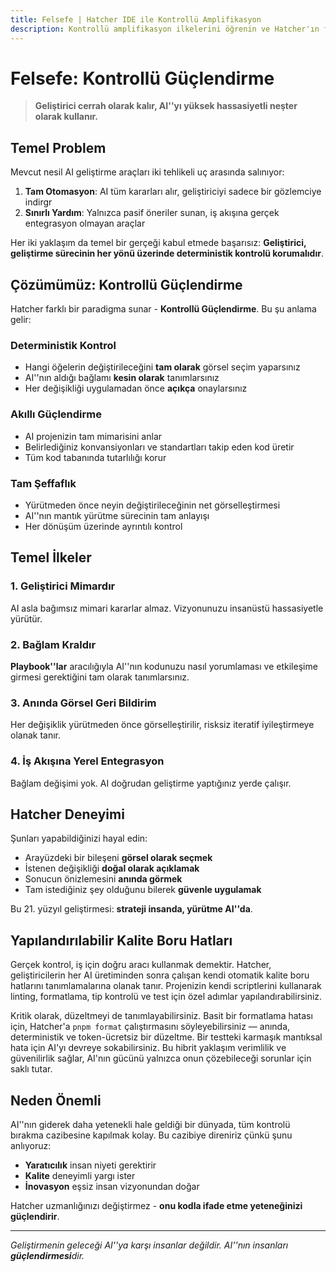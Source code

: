 ```yaml
---
title: Felsefe | Hatcher IDE ile Kontrollü Amplifikasyon
description: Kontrollü amplifikasyon ilkelerini öğrenin ve Hatcher'ın felsefesinin geliştiricilere kalite ve kontrolu korurken AI'ı etkili bir şekilde kullanma imkanı sağladığını anlayın
---
```


# Felsefe: Kontrollü Güçlendirme

> **Geliştirici cerrah olarak kalır, AI''yı yüksek hassasiyetli neşter olarak kullanır.**

## Temel Problem

Mevcut nesil AI geliştirme araçları iki tehlikeli uç arasında salınıyor:

1. **Tam Otomasyon**: AI tüm kararları alır, geliştiriciyi sadece bir gözlemciye indirgr
2. **Sınırlı Yardım**: Yalnızca pasif öneriler sunan, iş akışına gerçek entegrasyon olmayan araçlar

Her iki yaklaşım da temel bir gerçeği kabul etmede başarısız: **Geliştirici, geliştirme sürecinin her yönü üzerinde deterministik kontrolü korumalıdır**.

## Çözümümüz: Kontrollü Güçlendirme

Hatcher farklı bir paradigma sunar - **Kontrollü Güçlendirme**. Bu şu anlama gelir:

### Deterministik Kontrol

- Hangi öğelerin değiştirileceğini **tam olarak** görsel seçim yaparsınız
- AI''nın aldığı bağlamı **kesin olarak** tanımlarsınız
- Her değişikliği uygulamadan önce **açıkça** onaylarsınız

### Akıllı Güçlendirme

- AI projenizin tam mimarisini anlar
- Belirlediğiniz konvansiyonları ve standartları takip eden kod üretir
- Tüm kod tabanında tutarlılığı korur

### Tam Şeffaflık

- Yürütmeden önce neyin değiştirileceğinin net görselleştirmesi
- AI''nın mantık yürütme sürecinin tam anlayışı
- Her dönüşüm üzerinde ayrıntılı kontrol

## Temel İlkeler

### 1. Geliştirici Mimardır

AI asla bağımsız mimari kararlar almaz. Vizyonunuzu insanüstü hassasiyetle yürütür.

### 2. Bağlam Kraldır

**Playbook''lar** aracılığıyla AI''nın kodunuzu nasıl yorumlaması ve etkileşime girmesi gerektiğini tam olarak tanımlarsınız.

### 3. Anında Görsel Geri Bildirim

Her değişiklik yürütmeden önce görselleştirilir, risksiz iteratif iyileştirmeye olanak tanır.

### 4. İş Akışına Yerel Entegrasyon

Bağlam değişimi yok. AI doğrudan geliştirme yaptığınız yerde çalışır.

## Hatcher Deneyimi

Şunları yapabildiğinizi hayal edin:

- Arayüzdeki bir bileşeni **görsel olarak seçmek**
- İstenen değişikliği **doğal olarak açıklamak**
- Sonucun önizlemesini **anında görmek**
- Tam istediğiniz şey olduğunu bilerek **güvenle uygulamak**

Bu 21. yüzyıl geliştirmesi: **strateji insanda, yürütme AI''da**.

## Yapılandırılabilir Kalite Boru Hatları

Gerçek kontrol, iş için doğru aracı kullanmak demektir. Hatcher, geliştiricilerin her AI üretiminden sonra çalışan kendi otomatik kalite boru hatlarını tanımlamalarına olanak tanır. Projenizin kendi scriptlerini kullanarak linting, formatlama, tip kontrolü ve test için özel adımlar yapılandırabilirsiniz.

Kritik olarak, düzeltmeyi de tanımlayabilirsiniz. Basit bir formatlama hatası için, Hatcher'a `pnpm format` çalıştırmasını söyleyebilirsiniz — anında, deterministik ve token-ücretsiz bir düzeltme. Bir testteki karmaşık mantıksal hata için AI'yı devreye sokabilirsiniz. Bu hibrit yaklaşım verimlilik ve güvenilirlik sağlar, AI'nın gücünü yalnızca onun çözebileceği sorunlar için saklı tutar.

## Neden Önemli

AI''nın giderek daha yetenekli hale geldiği bir dünyada, tüm kontrolü bırakma cazibesine kapılmak kolay. Bu cazibiye direniriz çünkü şunu anlıyoruz:

- **Yaratıcılık** insan niyeti gerektirir
- **Kalite** deneyimli yargı ister
- **İnovasyon** eşsiz insan vizyonundan doğar

Hatcher uzmanlığınızı değiştirmez - **onu kodla ifade etme yeteneğinizi güçlendirir**.

---

_Geliştirmenin geleceği AI''ya karşı insanlar değildir. AI''nın insanları **güçlendirmesi**dir._
